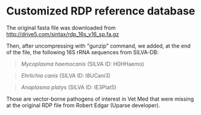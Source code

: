 # Customized RDP reference database
The original fasta file was downloaded from http://drive5.com/sintax/rdp_16s_v16_sp.fa.gz

Then, after uncompressing with "gunzip" command, we added, at the end of the file, the following 16S rRNA sequences from SILVA-DB: 
>*Mycoplasma haemocanis*  (SILVA ID: H0HHaemo)

>*Ehrlichia canis* (SILVA ID: I8UCani3)

>*Anaplasma platys* (SILVA ID: IE3Plat5)

Those are vector-borne pathogens of interest in Vet Med that were missing at the original RDP file from Robert Edgar (Uparse developer).
